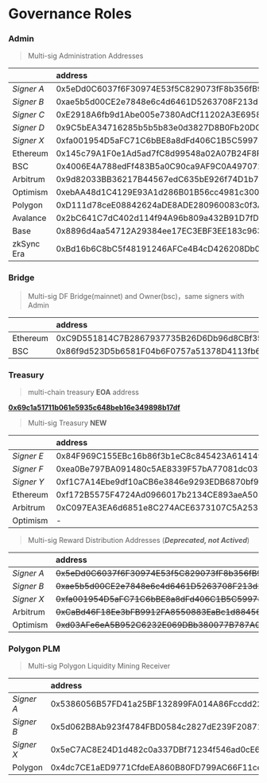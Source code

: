 # Governance Roles

### Admin
> Multi-sig Administration Addresses

|            | address                                    | link                                                                                       |
|:---------- |:------------------------------------------ |:------------------------------------------------------------------------------------------ |
| *Signer A* | 0x5eDd0C6037f6F30974E53f5C829073fF8b356fB9 | [link](https://etherscan.io/address/0x5eDd0C6037f6F30974E53f5C829073fF8b356fB9)            |
| *Signer B* | 0xae5b5d00CE2e7848e6c4d6461D5263708F213d10 | [link](https://etherscan.io/address/0xae5b5d00CE2e7848e6c4d6461D5263708F213d10)            |
| *Signer C* | 0xE2918A6fb9d1Abe005e7380AdCf11202A3E69586 | [link](https://etherscan.io/address/0xE2918A6fb9d1Abe005e7380AdCf11202A3E69586)            |
| *Signer D* | 0x9C5bEA34716285b5b5b83e0d3827D8B0Fb20DC39 | [link](https://etherscan.io/address/0x9C5bEA34716285b5b5b83e0d3827D8B0Fb20DC39)            |
| *Signer X* | 0xfa001954D5aFC71C6bBE8a8dFd406C1B5C599781 | [link](https://etherscan.io/address/0xfa001954D5aFC71C6bBE8a8dFd406C1B5C599781)            |
| Ethereum   | 0x145c79A1F0e1Ad5ad7fC8d99548a02A07B24F8FD | [link](https://etherscan.io/address/0x145c79A1F0e1Ad5ad7fC8d99548a02A07B24F8FD)            |
| BSC        | 0x4006E4A788edFf483B5a0C90ca9AF9C0A497072b | [link](https://bscscan.com/address/0x4006E4A788edFf483B5a0C90ca9AF9C0A497072b)             |
| Arbitrum   | 0x9d82033BB36217B44567edC635bE926f74D1b76f | [link](https://arbiscan.io/address/0x9d82033BB36217B44567edC635bE926f74D1b76f)             |
| Optimism   | 0xebAA48d1C4129E93A1d286B01B56cc4981c30004 | [link](https://optimistic.etherscan.io/address/0xebAA48d1C4129E93A1d286B01B56cc4981c30004) |
| Polygon    | 0xD111d78ceE08842624aDE8ADE280960083c0f3A9 | [link](https://polygonscan.com/address/0xD111d78ceE08842624aDE8ADE280960083c0f3A9)         |
| Avalance   | 0x2bC641C7dC402d114f94A96b809a432B91D7fDb6 | [link](https:///snowtrace.io/address/0x2bC641C7dC402d114f94A96b809a432B91D7fDb6)           |
| Base       | 0x8896d4aa54712A29384ee17EC3EBF3EE183c9630 | [link](https://basescan.org/address/0x8896d4aa54712A29384ee17EC3EBF3EE183c9630)            |
| zkSync Era | 0xBd16b6C8bC5f48191246AFCe4B4cD426208Db006 | [link](https://explorer.zksync.io/address/0xBd16b6C8bC5f48191246AFCe4B4cD426208Db006)      |

### Bridge
> Multi-sig DF Bridge(mainnet) and Owner(bsc)，same signers with Admin

|            | address                                    | link                                                                                       |
|:---------- |:------------------------------------------ |:------------------------------------------------------------------------------------------ |
| Ethereum   | 0xC9D551814C7B2867937735B26D6Db96d8CBf357A | [link](https://etherscan.io/address/0xC9D551814C7B2867937735B26D6Db96d8CBf357A)            |
| BSC        | 0x86f9d523D5b6581F04b6F0757a51378D4113fb61 | [link](https://bscscan.com/address/0x86f9d523D5b6581F04b6F0757a51378D4113fb61)             |

### Treasury
> multi-chain treasury **EOA** address

[**0x69c1a51711b061e5935c648beb16e349898b17df**](https://etherscan.io/address/0x69c1a51711b061e5935c648beb16e349898b17df)

> Multi-sig Treasury **NEW**

|            | address                                        | link                                                                                       |
|:---------- |:---------------------------------------------- |:------------------------------------------------------------------------------------------ |
| *Signer E* | 0x84F969C155EBc16b86f3b1eC8c845423A614149c     | [link](https://etherscan.io/address/0x84F969C155EBc16b86f3b1eC8c845423A614149c)            |
| *Signer F* | 0xea0Be797BA091480c5AE8339F57bA77081dc0372     | [link](https://etherscan.io/address/0xea0Be797BA091480c5AE8339F57bA77081dc0372)            |
| *Signer Y* | 0xf1C7A14Ebe9df10aCB6e3846e9293EDB6870bf93     | [link](https://etherscan.io/address/0xf1C7A14Ebe9df10aCB6e3846e9293EDB6870bf93)            |
| Ethereum   | 0xf172B5575F4724Ad0966017b2134CE893aeA5057 | [link](https://etherscan.io/address/0xf172B5575F4724Ad0966017b2134CE893aeA5057)             |
| Arbitrum   | 0xC097EA3EA6d6851e8C274ACE6373107C5A253F62 | [link](https://arbiscan.io/address/0xC097EA3EA6d6851e8C274ACE6373107C5A253F62)             |
| Optimism   | - | [link](https://optimistic.etherscan.io/address/...) |

> Multi-sig Reward Distribution Addresses (***Deprecated, not Actived***)

|            | address                                        | link                                                                                       |
|:---------- |:---------------------------------------------- |:------------------------------------------------------------------------------------------ |
| *Signer A* | ~~0x5eDd0C6037f6F30974E53f5C829073fF8b356fB9~~ | [link](https://etherscan.io/address/0x5eDd0C6037f6F30974E53f5C829073fF8b356fB9)            |
| *Signer B* | ~~0xae5b5d00CE2e7848e6c4d6461D5263708F213d10~~ | [link](https://etherscan.io/address/0xae5b5d00CE2e7848e6c4d6461D5263708F213d10)            |
| *Signer X* | ~~0xfa001954D5aFC71C6bBE8a8dFd406C1B5C599781~~ | [link](https://etherscan.io/address/0xfa001954D5aFC71C6bBE8a8dFd406C1B5C599781)            |
| Arbitrum   | ~~0xCaBd46F18Ee3bFB9912FA8550883EaBc1d884560~~ | [link](https://arbiscan.io/address/0xCaBd46F18Ee3bFB9912FA8550883EaBc1d884560)             |
| Optimism   | ~~0xd03AFe6eA5B952C6232E069DBb380077B787A01E~~ | [link](https://optimistic.etherscan.io/address/0xd03AFe6eA5B952C6232E069DBb380077B787A01E) |

### Polygon PLM
> Multi-sig Polygon Liquidity Mining Receiver

|            | address                                    | link                                                                               |
|:---------- |:------------------------------------------ |:---------------------------------------------------------------------------------- |
| *Signer A* | 0x5386056B57FD41a25BF132899FA014A86Fccdd22 | [link](https://etherscan.io/address/0x5386056B57FD41a25BF132899FA014A86Fccdd22)    |
| *Signer B* | 0x5d062B8Ab923f4784FBD0584c2827dE239F20871 | [link](https://etherscan.io/address/0x5d062B8Ab923f4784FBD0584c2827dE239F20871)    |
| *Signer X* | 0x5eC7AC8E24D1d482c0a337DBf71234f546ad0cE6 | [link](https://etherscan.io/address/0x5eC7AC8E24D1d482c0a337DBf71234f546ad0cE6)    |
| Polygon    | 0x4dc7CE1aED9771CfdeEA860B80FD799AC66F11ce | [link](https://polygonscan.com/address/0x4dc7CE1aED9771CfdeEA860B80FD799AC66F11ce) |